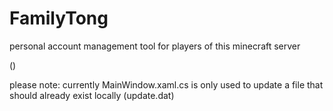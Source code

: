 # FamilyTong

personal account management tool for players of this minecraft server

()


please note: currently MainWindow.xaml.cs is only used to update a file that should already exist locally (update.dat)

